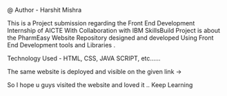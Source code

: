 @ Author - Harshit Mishra

This is a Project submission regarding the Front End Development Internship of AICTE With Collaboration with IBM SkillsBuild 
Project is about the PharmEasy Website Repository designed and developed Using Front End Development tools and Libraries .

Technology Used - HTML, CSS, JAVA SCRIPT, etc......

The same website is deployed and visible on the given link -> 


So I hope u guys visited the website and loved it ..
Keep Learning
